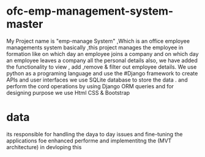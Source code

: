 # ofc-emp-management-system-master
My Project name is "emp-manage System" ,Which is an office employee managements system basically ,this project manages the employee in formation like  on which day an employee joins a company and on which day an employee leaves a company all the personal details also, we have added the functionality to view , add ,remove &amp; filter out employee details. We use python as a programing language and use the #Django framework to create APIs and user interfaces we use SQLite database to store the data . and perform the cord operations by using Django ORM queries and for designing purpose we use Html CSS &amp; Bootstrap
# data
its responsible for handling the daya to day issues and fine-tuning the applications foe enhanced performe and implementitng the (MVT architecture) in devloping this
